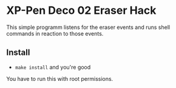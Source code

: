 # XP-Pen Deco 02 Eraser Hack
This simple programm listens for the eraser events and runs shell
commands in reaction to those events.

## Install
 - `make install` and you're good

 You have to run this with root permissions.
